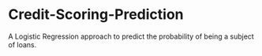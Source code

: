 # Credit-Scoring-Prediction
A Logistic Regression approach to predict the probability of being a subject of loans.

